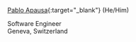 [Pablo Apausa](https://apausa.xyz){:target="_blank"} (He/Him)  
  
Software Engineer  
Geneva, Switzerland  

